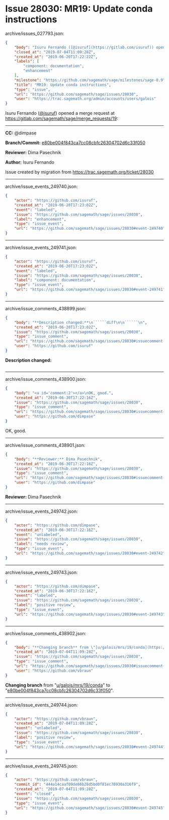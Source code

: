 # Issue 28030: MR19: Update conda instructions

archive/issues_027793.json:
```json
{
    "body": "Isuru Fernando ([@isuruf](https://gitlab.com/isuruf)) opened a merge request at https://gitlab.com/sagemath/sage/merge_requests/19:\n\n---\n\n\n\n\n\n\n\n\n**CC:**  @dimpase\n\n**Branch/Commit:** [e80be004f843ca7cc08cbfc26304702d6c33f050](https://github.com/sagemath/sagetrac-mirror/commit/e80be004f843ca7cc08cbfc26304702d6c33f050)\n\n**Reviewer:** Dima Pasechnik\n\n**Author:** Isuru Fernando\n\nIssue created by migration from https://trac.sagemath.org/ticket/28030\n\n",
    "closed_at": "2019-07-04T11:09:28Z",
    "created_at": "2019-06-20T17:22:22Z",
    "labels": [
        "component: documentation",
        "enhancement"
    ],
    "milestone": "https://github.com/sagemath/sage/milestones/sage-8.9",
    "title": "MR19: Update conda instructions",
    "type": "issue",
    "url": "https://github.com/sagemath/sage/issues/28030",
    "user": "https://trac.sagemath.org/admin/accounts/users/galois"
}
```
Isuru Fernando ([@isuruf](https://gitlab.com/isuruf)) opened a merge request at https://gitlab.com/sagemath/sage/merge_requests/19:

---








**CC:**  @dimpase

**Branch/Commit:** [e80be004f843ca7cc08cbfc26304702d6c33f050](https://github.com/sagemath/sagetrac-mirror/commit/e80be004f843ca7cc08cbfc26304702d6c33f050)

**Reviewer:** Dima Pasechnik

**Author:** Isuru Fernando

Issue created by migration from https://trac.sagemath.org/ticket/28030





---

archive/issue_events_249740.json:
```json
{
    "actor": "https://github.com/isuruf",
    "created_at": "2019-06-20T17:23:02Z",
    "event": "labeled",
    "issue": "https://github.com/sagemath/sage/issues/28030",
    "label": "enhancement",
    "type": "issue_event",
    "url": "https://github.com/sagemath/sage/issues/28030#event-249740"
}
```



---

archive/issue_events_249741.json:
```json
{
    "actor": "https://github.com/isuruf",
    "created_at": "2019-06-20T17:23:02Z",
    "event": "labeled",
    "issue": "https://github.com/sagemath/sage/issues/28030",
    "label": "component: documentation",
    "type": "issue_event",
    "url": "https://github.com/sagemath/sage/issues/28030#event-249741"
}
```



---

archive/issue_comments_438899.json:
```json
{
    "body": "**Description changed:**\n``````diff\n\n``````\n",
    "created_at": "2019-06-20T17:23:02Z",
    "issue": "https://github.com/sagemath/sage/issues/28030",
    "type": "issue_comment",
    "url": "https://github.com/sagemath/sage/issues/28030#issuecomment-438899",
    "user": "https://github.com/isuruf"
}
```

**Description changed:**
``````diff

``````




---

archive/issue_comments_438900.json:
```json
{
    "body": "<a id='comment:2'></a>\nOK, good.",
    "created_at": "2019-06-30T17:22:16Z",
    "issue": "https://github.com/sagemath/sage/issues/28030",
    "type": "issue_comment",
    "url": "https://github.com/sagemath/sage/issues/28030#issuecomment-438900",
    "user": "https://github.com/dimpase"
}
```

<a id='comment:2'></a>
OK, good.



---

archive/issue_comments_438901.json:
```json
{
    "body": "**Reviewer:** Dima Pasechnik",
    "created_at": "2019-06-30T17:22:16Z",
    "issue": "https://github.com/sagemath/sage/issues/28030",
    "type": "issue_comment",
    "url": "https://github.com/sagemath/sage/issues/28030#issuecomment-438901",
    "user": "https://github.com/dimpase"
}
```

**Reviewer:** Dima Pasechnik



---

archive/issue_events_249742.json:
```json
{
    "actor": "https://github.com/dimpase",
    "created_at": "2019-06-30T17:22:16Z",
    "event": "unlabeled",
    "issue": "https://github.com/sagemath/sage/issues/28030",
    "label": "needs review",
    "type": "issue_event",
    "url": "https://github.com/sagemath/sage/issues/28030#event-249742"
}
```



---

archive/issue_events_249743.json:
```json
{
    "actor": "https://github.com/dimpase",
    "created_at": "2019-06-30T17:22:16Z",
    "event": "labeled",
    "issue": "https://github.com/sagemath/sage/issues/28030",
    "label": "positive review",
    "type": "issue_event",
    "url": "https://github.com/sagemath/sage/issues/28030#event-249743"
}
```



---

archive/issue_comments_438902.json:
```json
{
    "body": "**Changing branch** from \"[u/galois/mrs/19/conda](https://github.com/sagemath/sagetrac-mirror/tree/u/galois/mrs/19/conda)\" to \"[e80be004f843ca7cc08cbfc26304702d6c33f050](https://github.com/sagemath/sagetrac-mirror/commit/e80be004f843ca7cc08cbfc26304702d6c33f050)\".",
    "created_at": "2019-07-04T11:09:28Z",
    "issue": "https://github.com/sagemath/sage/issues/28030",
    "type": "issue_comment",
    "url": "https://github.com/sagemath/sage/issues/28030#issuecomment-438902",
    "user": "https://github.com/vbraun"
}
```

**Changing branch** from "[u/galois/mrs/19/conda](https://github.com/sagemath/sagetrac-mirror/tree/u/galois/mrs/19/conda)" to "[e80be004f843ca7cc08cbfc26304702d6c33f050](https://github.com/sagemath/sagetrac-mirror/commit/e80be004f843ca7cc08cbfc26304702d6c33f050)".



---

archive/issue_events_249744.json:
```json
{
    "actor": "https://github.com/vbraun",
    "created_at": "2019-07-04T11:09:28Z",
    "event": "unlabeled",
    "issue": "https://github.com/sagemath/sage/issues/28030",
    "label": "positive review",
    "type": "issue_event",
    "url": "https://github.com/sagemath/sage/issues/28030#event-249744"
}
```



---

archive/issue_events_249745.json:
```json
{
    "actor": "https://github.com/vbraun",
    "commit_id": "444a14caaf09de86b28d5bd0f81ec76930a316f9",
    "created_at": "2019-07-04T11:09:28Z",
    "event": "closed",
    "issue": "https://github.com/sagemath/sage/issues/28030",
    "type": "issue_event",
    "url": "https://github.com/sagemath/sage/issues/28030#event-249745"
}
```

